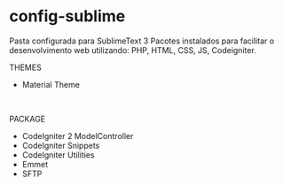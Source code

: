 # config-sublime

Pasta configurada para SublimeText 3
  Pacotes instalados para facilitar o desenvolvimento web utilizando: PHP, HTML, CSS, JS, Codeigniter.

THEMES<br>
  - Material Theme <br>
  <br>
  
  
PACKAGE<br>
  - CodeIgniter 2 ModelController<br>
  - CodeIgniter Snippets<br>
  - CodeIgniter Utilities<br>
  - Emmet<br>
  - SFTP<br>
